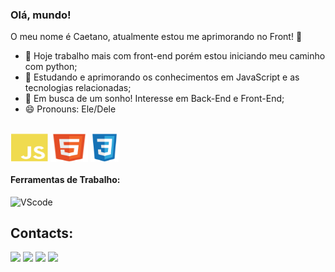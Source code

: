 ### Olá, mundo!
 O meu nome é Caetano,  atualmente estou me aprimorando no Front! 👋

- 🔭 Hoje trabalho mais com front-end porém estou iniciando meu caminho com python;
- 🌱 Estudando e aprimorando os conhecimentos em JavaScript e as tecnologias relacionadas;
- 🤔 Em busca de um sonho! Interesse em Back-End e Front-End;
- 😄 Pronouns: Ele/Dele


<div style="display: inline_block"><br>
  <img align="center" alt="Js" height="45" width="60" src="https://raw.githubusercontent.com/devicons/devicon/master/icons/javascript/javascript-plain.svg">
  <img align="center" alt="HTML" height="45" width="60" src="https://raw.githubusercontent.com/devicons/devicon/master/icons/html5/html5-original.svg">
  <img align="center" alt="CSS" height="45" widthcod="60" src="https://raw.githubusercontent.com/devicons/devicon/master/icons/css3/css3-original.svg">
 </div>

 #### Ferramentas de Trabalho:

  ![VScode](https://img.shields.io/badge/vscode-4285F4?style=for-the-badge&logo=vscode&logoColor=white)&nbsp;

## Contacts:
<div> 
  <a href="" target="_blank"><img src="https://img.shields.io/badge/YouTube-FF0000?style=for-the-badge&logo=youtube&logoColor=white" target="_blank"></a>
  <a href="" target="_blank"><img src="https://img.shields.io/badge/-Instagram-%23E4405F?style=for-the-badge&logo=instagram&logoColor=white" target="_blank"></a>
 	<a href=""_blank"><img src="https://img.shields.io/badge/Discord-7289DA?style=for-the-badge&logo=discord&logoColor=white" target="_blank"></a> 
  <a href="" target="_blank"><img src="https://img.shields.io/badge/-LinkedIn-%230077B5?style=for-the-badge&logo=linkedin&logoColor=white" target="_blank"></a> 
  </div>

  ##


  
